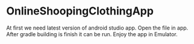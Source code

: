 # OnlineShoopingClothingApp

At first we need latest version of android studio app.
Open the file in app.
After gradle building is finish it can be run.
Enjoy the app in Emulator.
